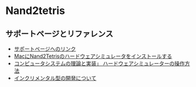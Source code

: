 # Nand2tetris

## サポートページとリファレンス
* [サポートページへのリンク](https://www.nand2tetris.org/)
* [MacにNand2Tetrisのハードウェアシミュレータをインストールする](https://qiita.com/daisukeokaoss/items/9cbc1a010e90000de370)
* [コンピュータシステムの理論と実装」 ハードウェアシミュレーターの操作方法](https://zenn.dev/guutara/articles/fc75a0982e880f)
* [インクリメンタル型の開発について](https://qiita.com/choco_p/items/01b674587ebd52d87475)